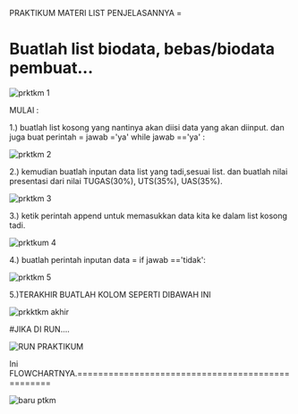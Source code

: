 PRAKTIKUM
MATERI LIST
PENJELASANNYA =
# Buatlah list biodata, bebas/biodata pembuat...

![prktkm 1](https://user-images.githubusercontent.com/57025005/69406827-9906aa00-0d35-11ea-975f-6463a6368477.PNG)

MULAI :

1.) buatlah list kosong yang nantinya akan diisi data yang akan diinput.
    dan juga buat perintah = jawab ='ya'
    while jawab =='ya' :

![prktkm 2](https://user-images.githubusercontent.com/57025005/69406925-d4a17400-0d35-11ea-8e17-a1476e27f545.PNG)

2.) kemudian buatlah inputan data list yang tadi,sesuai list.
     dan buatlah nilai presentasi dari nilai TUGAS(30%), UTS(35%), UAS(35%).

![prktkm 3](https://user-images.githubusercontent.com/57025005/69407391-f18a7700-0d36-11ea-989f-d491ca99ec50.PNG)

3.) ketik perintah append untuk memasukkan data kita ke dalam list kosong tadi.

![prktkum 4](https://user-images.githubusercontent.com/57025005/69407588-665db100-0d37-11ea-9cf2-1a000de9c773.PNG)

4.) buatlah perintah inputan data = if jawab =='tidak':

![prktkm 5](https://user-images.githubusercontent.com/57025005/69407699-bd638600-0d37-11ea-885e-cfd37b064663.PNG)

5.)TERAKHIR BUATLAH KOLOM SEPERTI DIBAWAH INI

![prkktkm akhir](https://user-images.githubusercontent.com/57025005/69407868-23500d80-0d38-11ea-925b-315b49348621.PNG)

#JIKA DI RUN....

![RUN PRAKTIKUM](https://user-images.githubusercontent.com/57025005/69408061-95c0ed80-0d38-11ea-9b44-3969d9a3ec5a.PNG)

Ini FLOWCHARTNYA.=================================================

![baru ptkm](https://user-images.githubusercontent.com/57025005/69457547-e28bdf00-0d9f-11ea-8f11-1c9ad7e4bb34.jpg)
